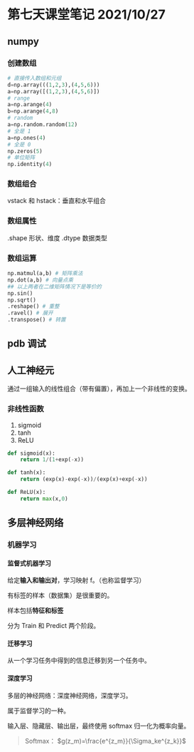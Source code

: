 # 第七天课堂笔记 2021/10/27

## numpy

### 创建数组

```python
# 直接传入数组和元组
d=np.array(((1,2,3),(4,5,6)))
a=np.array([(1,2,3),(4,5,6)])
# range
a=np.arange(4)
b=np.arange(4,8)
# random
a=np.random.random(12)
# 全是 1
a=np.ones(4)
# 全是 0
np.zeros(5)
# 单位矩阵
np.identity(4)
```

### 数组组合

vstack 和 hstack：垂直和水平组合

### 数组属性

.shape 形状、维度
.dtype 数据类型

### 数组运算

```python
np.matmul(a,b) # 矩阵乘法
np.dot(a,b) # 向量点乘
## 以上两者在二维矩阵情况下是等价的
np.sin()
np.sqrt()
.reshape() # 重整
.ravel() # 展开
.transpose() # 转置
```

## pdb 调试

## 人工神经元

通过一组输入的线性组合（带有偏置），再加上一个非线性的变换。

### 非线性函数

1. sigmoid
2. tanh
3. ReLU

```python
def sigmoid(x):
    return 1/(1+exp(-x))

def tanh(x):
    return (exp(x)-exp(-x))/(exp(x)+exp(-x))

def ReLU(x):
    return max(x,0)
```

## 多层神经网络

### 机器学习

#### 监督式机器学习

给定**输入和输出对**，学习映射 f。（也称监督学习）

有标签的样本（数据集）是很重要的。

样本包括**特征和标签**

分为 Train 和 Predict 两个阶段。

#### 迁移学习

从一个学习任务中得到的信息迁移到另一个任务中。

#### 深度学习

多层的神经网络：深度神经网络，深度学习。

属于监督学习的一种。

输入层、隐藏层、输出层，最终使用 softmax 归一化为概率向量。

> Softmax：
> $g(z_m)=\frac{e^{z_m}}{\Sigma_ke^{z_k}}$
